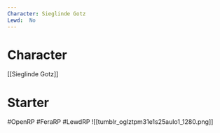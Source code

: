 ```yaml
---
Character: Sieglinde Gotz
Lewd:  No
---
```

# Character
[[Sieglinde Gotz]]

# Starter


#OpenRP #FeraRP #LewdRP
![[tumblr_oglztpm31e1s25aulo1_1280.png]]